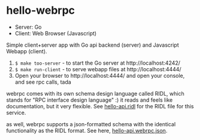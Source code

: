 hello-webrpc
============

* Server: Go
* Client: Web Browser (Javascript)

Simple client+server app with Go api backend (server) and Javascript Webapp (client).

1. `$ make too-server` - to start the Go server at http://localhost:4242/
2. `$ make run-client` - to serve webapp files at http://localhost:4444/
3. Open your browser to http://localhost:4444/ and open your console, and see rpc calls, tada

webrpc comes with its own schema design language called RIDL, which stands for "RPC interface
design language" :) it reads and feels like documentation, but it very flexible. See
[hello-api.ridl](./hello-api.ridl) for the RIDL file for this service.

as well, webrpc supports a json-formatted schema with the identical functionality as the RIDL format.
See here, [hello-api.webrpc.json](./hello-api.webrpc.json).
